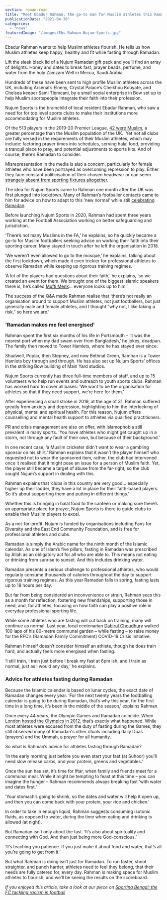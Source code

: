 ```yaml
---
section: roman-road
title: "Meet Ebadur Rahman, the go-to man for Muslim athletes this Ramadan"
publicationDate: "2021-04-30"
categories: 
  - "news"
featuredImage: "/images/Ebs-Rahman-Nujum-Sports.jpg"
---
```


Ebadur Rahman wants to help Muslim athletes flourish. He tells us how Muslim athletes keep happy, healthy and fit while fasting through Ramadan.

Lift the sleek black lid of a Nujum Ramadan gift pack and you’ll find an array of delights. Honey and dates to break fast, prayer beads, perfume, and water from the holy Zamzam Well in Mecca, Saudi Arabia. 

Hundreds of these have been sent to high profile Muslim athletes across the UK, including Arsenal’s Elneny, Crystal Palace’s Cheikhou Kouyate, and Chelsea keeper Sami Tlemcani, by a small social enterprise in Bow set up to help Muslim sportspeople integrate their faith into their profession.

Nujum Sports is the brainchild of local resident Ebadur Rahman, who saw a need for for top level sports clubs to make their institutions more accommodating for Muslim athletes.

Of the 513 players in the 2019-20 Premier League, [42 were Muslim](https://topislamic.com/muslim-football-players-in-the-premier-league-2019-2020/), a greater percentage than the Muslim population of the UK.  Yet not all clubs are fully versed in the requirements of their Muslim athletes, which may include: factoring prayer times into schedules, serving halal food, providing a tranquil place to pray, and potential adjustments to sports kits. And of course, there’s Ramadan to consider. 

Misrepresentation in the media is also a concern, particularly for female athletes who have been portrayed as overcoming repression to play. Either they face constant politicisation of their chosen headwear or can seem [strangely absent from sporting fixtures altogether](https://www.theguardian.com/sport/blog/2016/aug/08/ibtihaj-muhammad-fencing-rio-2016-olympics). 

The idea for Nujum Sports came to Rahman one month after the UK was first plunged into lockdown. Many of Rahman’s footballer contacts came to him for advice on how to adapt to this ‘new normal’ while still [celebrating Ramadan](https://romanroadlondon.com/bow-globe-town-ramadan-experiences/). 

Before launching Nujum Sports in 2020, Rahman had spent three years working at the Football Association working on better safeguarding and jurisdiction. 

‘There’s not many Muslims in the FA,’ he explains, so he quickly became a go-to for Muslim footballers seeking advice on working their faith into their sporting career. Many stayed in touch after he left the organisation in 2018. 

‘We weren’t even allowed to go to the mosque,’ he explains, talking about the first lockdown, which made it even trickier for professional athletes to observe Ramadan while keeping up rigorous training regimes.

‘A lot of the players had questions about their faith,’ he explains, ‘so we created an event for them. We brought one of the biggest Islamic speakers there is, he’s called [Mufti Menk](https://www.instagram.com/muftimenkofficial/)… everyone looks up to him.’ 

The success of the Q&A made Rahman realise that ‘there’s not really an organisation around to support Muslim athletes, not just footballers, but just generally male and female athletes, and I thought “why not, I like taking a risk,” so here we are.’

### 'Ramadan makes me feel energised'

Rahman spent the first six months of his life in Portsmouth – ‘it was the nearest port when my dad swam over from Bangladesh,’ he jokes, deadpan. The family then moved to Tower Hamlets, where he has stayed ever since. 

Shadwell, Poplar, then Stepney, and now Bethnal Green, Ramhan is a Tower Hamlets boy through and through. He has also set up Nujum Sports’ offices in the striking Bow building of Main Yard studios.

Nujum Sports currently has three full-time members of staff, and up to 15 volunteers who help run events and outreach to youth sports clubs. Rahman has worked hard to cover all bases: ‘We want to be the organisation for athletes so that if they need support, we’re here for them.’ 

After experiencing a small stroke in 2019, at the age of 31, Rahman suffered greatly from anxiety and depression, highlighting to him the interlocking of physical, mental and spiritual health. For this reason, Nujum offers counselling and mental health support to athletes via qualified practitioners.

PR and crisis management are also on offer, with Islamophobia still prevalent in many sports. ‘You have athletes who might get caught up in a storm, not through any fault of their own, but because of their background.’ 

In one recent case, ‘a Muslim cricketer didn’t want to wear a gambling sponsor on his shirt.’ Rahman explains that it wasn’t the player himself who requested not to wear the sponsored item, rather, the club had intervened once it realised that it might pose an issue for a person of Muslim faith. Yet, the player still became a target of abuse from the far-right, so the club sought Nujum’s support in dealing with this.

Rahman explains that ‘clubs in this country are very good… especially higher up their ladder, they have a lot in place for their faith-based players. So it’s about supporting them and putting in different things.’ 

Whether this is bringing in halal food to the canteen or making sure there’s an appropriate place for prayer, Nujum Sports is there to guide clubs to enable their Muslim players to excel. 

As a not-for-profit, Nujum is funded by organisations including Fans for Diversity and the East End Community Foundation, and is free for professional athletes and clubs. 

Ramadan is simply the Arabic name for the ninth month of the Islamic calendar. As one of Islam’s five pillars, fasting in Ramadan was prescribed by Allah as an obligatory act for all who are able to. This means not eating or drinking from sunrise to sunset. And this includes drinking water. 

Ramadan presents a serious challenge to professional athletes, who would regularly consume thousands of calories throughout the day to support rigorous training regimes. As this year Ramadan falls in spring, fasting lasts up to 18 hours per day. 

But far from being considered an inconvenience or strain, Rahman sees this as a month for reflection, fostering new friendships, supporting those in need, and, for athletes, focusing on how faith can play a positive role in everyday professional sporting life. 

While some athletes who are fasting will cut back on training, many will continue as normal. Last year, local centenarian [Dabirul Choudhury](https://romanroadlondon.com/dabirul-choudhury-fundraiser/) walked 100 laps of his 80-metre communal garden – while fasting – to raise money for the RFC’s (Ramadan Family Commitment) COVID-19 Crisis Initiative.

Rahman himself doesn’t consider himself an athlete, though he does train hard, and actually feels more energised when fasting.

‘I still train, I train just before I break my fast at 6pm ish, and I train as normal, just as I would any day,’ he explains.   

### Advice for athletes fasting during Ramadan

Because the Islamic calendar is based on lunar cycles, the exact date of Ramadan changes every year. ‘For the next twenty years the footballing calendar is going to be during Ramadan, that’s why this year, for the first time in a long time, it’s been in the middle of the season,’ explains Rahman. 

Once every 44 years, the Olympic Games and Ramadan coincide. When [London hosted the Olympics in 2012](https://www.bbc.co.uk/news/av/uk-19127899), that’s exactly what happened. While most athletes were excused from the duty of fasting during the Games, they still observed many of Ramadan's other rituals including daily Duas (prayers) and the Ummah, a prayer for all humanity. 

So what is Rahman’s advice for athletes fasting through Ramadan? 

‘In the early morning just before you even start your fast (at Suhoor) you’ll need slow release carbs, and your protein, greens and vegetables.’

Once the sun has set, it’s time for Iftar, when family and friends meet for a communal meal. While it might be tempting to feast at this time – you can imagine the hunger – Rahman recommends always breaking fast ‘with water and dates first.’

‘Your stomach’s going to shrink, so the dates and water will help it open up, and then you can come back with your protein, your rice and chicken.’

In order to take in enough liquid, Rahman suggests consuming isotonic fluids, as opposed to water, during the time when eating and drinking is allowed (at night). 

But Ramadan isn’t only about the fast. ‘It’s also about spirituality and connecting with God. And then just being more God-conscious.’ 

‘It’s teaching you patience. If you just make it about food and water, that’s all you’re going to get from it.’ 

But what Rahman is doing isn’t just for Ramadan. To run faster, shoot straighter, and punch harder, athletes need to feel they belong, that their needs are fully catered for, every day. Rahman is making space for Muslim athletes to flourish, and we’ll be seeing the results on the scoreboard.   

_If you enjoyed this article, take a look at our piece on_ [_Sporting Bengal: the FC tackling racism in football_](https://romanroadlondon.com/sporting-bengal-fc-racism-football/)
